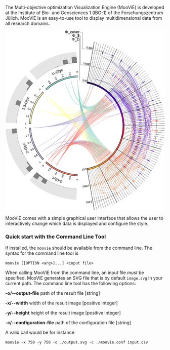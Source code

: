The Multi-objective optimization Visualization Engine (MooViE) is developed at
the Institute of Bio- and Geosciences 1 (IBG-1) of the Forschungszentrum Jülich. MooViE
is an easy-to-use tool to display multidimensional data from all research domains.

![Example MooViE scene for robust experimental design](images/red.png)

MooViE comes with a simple graphical user interface that allows the user to interactively
change which data is displayed and configure the style.

### Quick start with the Command Line Tool
If installed, the `moovie` should be available from the command line. The syntax for
the command line tool is
```shell
moovie [[OPTION <arg>]...] <input file>
```
When calling MooViE from the command line, an input file _must_ be specified. MooViE
generates an SVG file that is by default `image.svg` in your current path. The command
line tool has the following options:

**-o/\-\-output-file** path of the result file [string]

**-x/\-\-width** width of the result image [positive integer]

**-y/\-\-height** height of the result image [positive integer]

**-c/\-\-configuration-file** path of the configuration file [string]

A valid call would be for instance
```shell
moovie -x 750 -y 750 -o ./output.svg -c ./moovie.conf input.csv
```